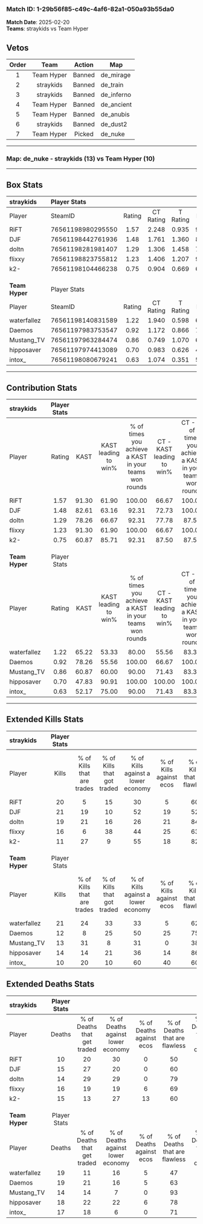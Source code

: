 ### Match ID: 1-29b56f85-c49c-4af6-82a1-050a93b55da0  
**Match Date**: 2025-02-20  
**Teams**: straykids vs Team Hyper  

## Vetos  

| Order | Team | Action | Map |
| :---: | :--: | :----: | --- |
| 1 | Team Hyper | Banned | de_mirage |
| 2 | straykids | Banned | de_train |
| 3 | straykids | Banned | de_inferno |
| 4 | Team Hyper | Banned | de_ancient |
| 5 | Team Hyper | Banned | de_anubis |
| 6 | straykids | Banned | de_dust2 |
| 7 | Team Hyper | Picked | de_nuke |

---  

### **Map**: de_nuke - straykids (13) vs Team Hyper (10)  
---  

## Box Stats  

| **straykids**  | Player Stats      |        |           |          |       |       |       |         |        |      |     |
| :- | :- | :-: | :-: | :-: | :-: | :-: | :-: | :-: | :-: | :-: | :-: |
| Player         | SteamID           | Rating | CT Rating | T Rating | KAST  |  ADR  | Kills | Assists | Deaths | K/D  | HS% |
| RiFT           | 76561198980295550 |  1.57  |   2.248   |  0.935   | 91.30 | 97.7  |  20   |    3    |   10   | 2.00 | 65  |
| DJF            | 76561198442761936 |  1.48  |   1.761   |  1.360   | 82.61 | 107.5 |  21   |    6    |   15   | 1.40 | 52  |
| doltn          | 76561198281981407 |  1.29  |   1.306   |  1.458   | 78.26 | 78.2  |  19   |    3    |   14   | 1.36 | 42  |
| flixxy         | 76561198823755812 |  1.23  |   1.406   |  1.207   | 91.30 | 76.4  |  16   |    7    |   16   | 1.00 | 62  |
| k2-            | 76561198104466238 |  0.75  |   0.904   |  0.669   | 60.87 | 50.2  |  11   |    3    |   15   | 0.73 | 45  |
|                |                   |        |           |          |       |       |       |         |        |      |     |
|                |                   |        |           |          |       |       |       |         |        |      |     |
|                |                   |        |           |          |       |       |       |         |        |      |     |
| **Team Hyper** | Player Stats      |        |           |          |       |       |       |         |        |      |     |
| Player         | SteamID           | Rating | CT Rating | T Rating | KAST  |  ADR  | Kills | Assists | Deaths | K/D  | HS% |
| waterfallez    | 76561198140831589 |  1.22  |   1.940   |  0.598   | 65.22 | 97.8  |  21   |    4    |   19   | 1.11 | 76  |
| Daemos         | 76561197983753547 |  0.92  |   1.172   |  0.866   | 78.26 | 76.8  |  12   |    7    |   19   | 0.63 | 50  |
| Mustang_TV     | 76561197963284474 |  0.86  |   0.749   |  1.070   | 60.87 | 55.7  |  13   |    3    |   14   | 0.93 | 53  |
| hipposaver     | 76561197974413089 |  0.70  |   0.983   |  0.626   | 47.83 | 53.0  |  14   |    3    |   18   | 0.78 | 42  |
| intox_         | 76561198080679241 |  0.63  |   1.074   |  0.351   | 52.17 | 58.0  |  10   |    4    |   17   | 0.59 | 30  |
---  

## Contribution Stats  

| **straykids**  | Player Stats |       |                      |                                                        |                           |                                                             |                          |                                                            |
| :- | :-: | :-: | :-: | :-: | :-: | :-: | :-: | :-: |
| Player         |    Rating    | KAST  | KAST leading to win% | % of times you achieve a KAST in your teams won rounds | CT - KAST leading to win% | CT - % of times you achieve a KAST in your teams won rounds | T - KAST leading to win% | T - % of times you achieve a KAST in your teams won rounds |
| RiFT           |     1.57     | 91.30 |        61.90         |                         100.00                         |           66.67           |                           100.00                            |          55.56           |                           100.00                           |
| DJF            |     1.48     | 82.61 |        63.16         |                         92.31                          |           72.73           |                           100.00                            |          50.00           |                           80.00                            |
| doltn          |     1.29     | 78.26 |        66.67         |                         92.31                          |           77.78           |                            87.50                            |          55.56           |                           100.00                           |
| flixxy         |     1.23     | 91.30 |        61.90         |                         100.00                         |           66.67           |                           100.00                            |          55.56           |                           100.00                           |
| k2-            |     0.75     | 60.87 |        85.71         |                         92.31                          |           87.50           |                            87.50                            |          83.33           |                           100.00                           |
|                |              |       |                      |                                                        |                           |                                                             |                          |                                                            |
|                |              |       |                      |                                                        |                           |                                                             |                          |                                                            |
|                |              |       |                      |                                                        |                           |                                                             |                          |                                                            |
| **Team Hyper** | Player Stats |       |                      |                                                        |                           |                                                             |                          |                                                            |
| Player         |    Rating    | KAST  | KAST leading to win% | % of times you achieve a KAST in your teams won rounds | CT - KAST leading to win% | CT - % of times you achieve a KAST in your teams won rounds | T - KAST leading to win% | T - % of times you achieve a KAST in your teams won rounds |
| waterfallez    |     1.22     | 65.22 |        53.33         |                         80.00                          |           55.56           |                            83.33                            |          50.00           |                           75.00                            |
| Daemos         |     0.92     | 78.26 |        55.56         |                         100.00                         |           66.67           |                           100.00                            |          44.44           |                           100.00                           |
| Mustang_TV     |     0.86     | 60.87 |        60.00         |                         90.00                          |           71.43           |                            83.33                            |          50.00           |                           100.00                           |
| hipposaver     |     0.70     | 47.83 |        90.91         |                         100.00                         |          100.00           |                           100.00                            |          80.00           |                           100.00                           |
| intox_         |     0.63     | 52.17 |        75.00         |                         90.00                          |           71.43           |                            83.33                            |          80.00           |                           100.00                           |
---  

## Extended Kills Stats  

| **straykids**  | Player Stats |                            |                            |                                    |                         |                              |                                 |                                       |                    |           |
| :- | :-: | :-: | :-: | :-: | :-: | :-: | :-: | :-: | :-: | :-: |
| Player         |    Kills     | % of Kills that are trades | % of Kills that got traded | % of Kills against a lower economy | % of Kills against ecos | % of Kills that are flawless | % of Kills that are close duels | % of Kills that are assisted by flash | Pistol Round Kills | AWP Kills |
| RiFT           |      20      |             5              |             15             |                 30                 |            5            |              60              |                0                |                  10                   |         2          |     0     |
| DJF            |      21      |             19             |             10             |                 52                 |           19            |              52              |               10                |                   5                   |         2          |     0     |
| doltn          |      19      |             21             |             16             |                 26                 |           21            |              84              |               11                |                   0                   |         1          |     0     |
| flixxy         |      16      |             6              |             38             |                 44                 |           25            |              63              |                0                |                   0                   |         3          |     3     |
| k2-            |      11      |             27             |             9              |                 55                 |           18            |              82              |                0                |                   0                   |         1          |     0     |
|                |              |                            |                            |                                    |                         |                              |                                 |                                       |                    |           |
|                |              |                            |                            |                                    |                         |                              |                                 |                                       |                    |           |
|                |              |                            |                            |                                    |                         |                              |                                 |                                       |                    |           |
| **Team Hyper** | Player Stats |                            |                            |                                    |                         |                              |                                 |                                       |                    |           |
| Player         |    Kills     | % of Kills that are trades | % of Kills that got traded | % of Kills against a lower economy | % of Kills against ecos | % of Kills that are flawless | % of Kills that are close duels | % of Kills that are assisted by flash | Pistol Round Kills | AWP Kills |
| waterfallez    |      21      |             24             |             33             |                 33                 |            5            |              62              |                0                |                   5                   |         3          |     0     |
| Daemos         |      12      |             8              |             25             |                 50                 |           25            |              75              |                8                |                   0                   |         1          |     0     |
| Mustang_TV     |      13      |             31             |             8              |                 31                 |            0            |              38              |                0                |                   0                   |         3          |     0     |
| hipposaver     |      14      |             14             |             21             |                 36                 |           14            |              86              |                0                |                   0                   |         0          |     0     |
| intox_         |      10      |             20             |             10             |                 60                 |           40            |              60              |               20                |                   0                   |         0          |     0     |
## Extended Deaths Stats  

| **straykids**  | Player Stats |                             |                                   |                          |                               |                            |                           |               |
| :- | :-: | :-: | :-: | :-: | :-: | :-: | :-: | :-: |
| Player         |    Deaths    | % of Deaths that get traded | % of Deaths against lower economy | % of Deaths against ecos | % of Deaths that are flawless | % of Deaths that are close | % of Deaths while blinded | Deaths to AWP |
| RiFT           |      10      |             20              |                30                 |            0             |              50               |             10             |            10             |       0       |
| DJF            |      15      |             27              |                20                 |            0             |              60               |             7              |             0             |       0       |
| doltn          |      14      |             29              |                29                 |            0             |              79               |             0              |             0             |       0       |
| flixxy         |      16      |             19              |                19                 |            6             |              69               |             6              |             0             |       0       |
| k2-            |      15      |             13              |                27                 |            13            |              60               |             0              |             0             |       0       |
|                |              |                             |                                   |                          |                               |                            |                           |               |
|                |              |                             |                                   |                          |                               |                            |                           |               |
|                |              |                             |                                   |                          |                               |                            |                           |               |
| **Team Hyper** | Player Stats |                             |                                   |                          |                               |                            |                           |               |
| Player         |    Deaths    | % of Deaths that get traded | % of Deaths against lower economy | % of Deaths against ecos | % of Deaths that are flawless | % of Deaths that are close | % of Deaths while blinded | Deaths to AWP |
| waterfallez    |      19      |             11              |                16                 |            5             |              47               |             0              |             0             |       2       |
| Daemos         |      19      |             21              |                16                 |            5             |              63               |             11             |             0             |       1       |
| Mustang_TV     |      14      |             14              |                 7                 |            0             |              93               |             0              |            14             |       0       |
| hipposaver     |      18      |             22              |                22                 |            6             |              78               |             6              |             6             |       0       |
| intox_         |      17      |             18              |                 6                 |            0             |              71               |             6              |             0             |       0       |
